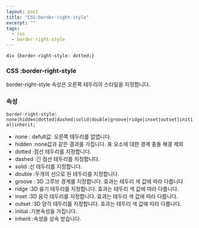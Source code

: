 ```yaml
---
layout: post
title: "CSS:border-right-style"
excerpt: ""
tags: 
  - css
  - border-right-style
---
```


```
div {border-right-style: dotted;}
```
### CSS :border-right-style

border-right-style 속성은 오른쪽 테두리의 스타일을 지정합니다.

### 속성
`border-right-style: none|hidden|dotted|dashed|solid|double|groove|ridge|inset|outset|initial|inherit;`

+ none : defult값. 오른쪽 테두리를 없앱니다.
+ hidden :none값과 같은 결과를 가집니다. 표 요소에 대한 경계 충돌 해결 제외
+ dotted :점선 테두리를 지정합니다.
+ dashed :긴 점선 테두리를 지정합니다.
+ solid :선 테두리를 지정합니다.
+ double :두개의 선으로 된 테두리를 지정합니다.
+ groove : 3D 그루브 경계를 지정합니다. 효과는 테두리 색 값에 따라 다릅니다
+ ridge :3D 융기 테두리를 지정합니다. 효과는 테두리 색 값에 따라 다릅니다.
+ inset :3D 음각 테두리를 지정합니다. 효과는 테두리 색 값에 따라 다릅니다.
+ outset :3D 양각 테두리를 지정합니다. 효과는 테두리 색 값에 따라 다릅니다.
+ initial :기본속성을 가집니다.
+ inherit :속성을 상속 받습니다.
